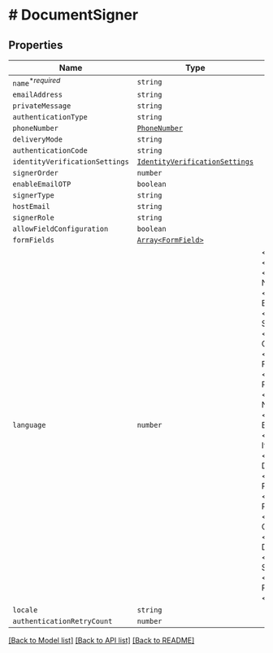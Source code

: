 # # DocumentSigner



## Properties

Name | Type | Description | Notes
------------ | ------------- | ------------- | -------------
| `name`<sup>*_required_</sup> | ```string``` |   |  |
| `emailAddress` | ```string``` |   |  |
| `privateMessage` | ```string``` |   |  |
| `authenticationType` | ```string``` |   |  |
| `phoneNumber` | [```PhoneNumber```](PhoneNumber.md) |   |  |
| `deliveryMode` | ```string``` |   |  |
| `authenticationCode` | ```string``` |   |  |
| `identityVerificationSettings` | [```IdentityVerificationSettings```](IdentityVerificationSettings.md) |   |  |
| `signerOrder` | ```number``` |   |  |
| `enableEmailOTP` | ```boolean``` |   |  |
| `signerType` | ```string``` |   |  |
| `hostEmail` | ```string``` |   |  |
| `signerRole` | ```string``` |   |  |
| `allowFieldConfiguration` | ```boolean``` |   |  |
| `formFields` | [```Array<FormField>```](FormField.md) |   |  |
| `language` | ```number``` |  &lt;p&gt;Description:&lt;/p&gt;&lt;ul&gt;&lt;li&gt;&lt;i&gt;0&lt;/i&gt; - None&lt;/li&gt;&lt;li&gt;&lt;i&gt;1&lt;/i&gt; - English&lt;/li&gt;&lt;li&gt;&lt;i&gt;2&lt;/i&gt; - Spanish&lt;/li&gt;&lt;li&gt;&lt;i&gt;3&lt;/i&gt; - German&lt;/li&gt;&lt;li&gt;&lt;i&gt;4&lt;/i&gt; - French&lt;/li&gt;&lt;li&gt;&lt;i&gt;5&lt;/i&gt; - Romanian&lt;/li&gt;&lt;li&gt;&lt;i&gt;6&lt;/i&gt; - Norwegian&lt;/li&gt;&lt;li&gt;&lt;i&gt;7&lt;/i&gt; - Bulgarian&lt;/li&gt;&lt;li&gt;&lt;i&gt;8&lt;/i&gt; - Italian&lt;/li&gt;&lt;li&gt;&lt;i&gt;9&lt;/i&gt; - Danish&lt;/li&gt;&lt;li&gt;&lt;i&gt;10&lt;/i&gt; - Polish&lt;/li&gt;&lt;li&gt;&lt;i&gt;11&lt;/i&gt; - Portuguese&lt;/li&gt;&lt;li&gt;&lt;i&gt;12&lt;/i&gt; - Czech&lt;/li&gt;&lt;li&gt;&lt;i&gt;13&lt;/i&gt; - Dutch&lt;/li&gt;&lt;li&gt;&lt;i&gt;14&lt;/i&gt; - Swedish&lt;/li&gt;&lt;li&gt;&lt;i&gt;15&lt;/i&gt; - Russian&lt;/li&gt;&lt;/ul&gt; |  |
| `locale` | ```string``` |   |  |
| `authenticationRetryCount` | ```number``` |   |  |

[[Back to Model list]](../README.md#models) [[Back to API list]](../README.md#api-endpoints) [[Back to README]](../README.md)
